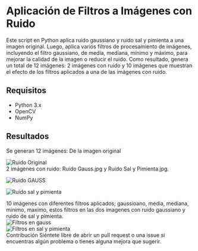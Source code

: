 # Aplicación de Filtros a Imágenes con Ruido

Este script en Python aplica ruido gaussiano y ruido sal y pimienta a una imagen original. Luego, aplica varios filtros de procesamiento de imágenes, incluyendo el filtro gaussiano, de media, mediana, mínimo y máximo, para mejorar la calidad de la imagen o reducir el ruido. Como resultado, genera un total de 12 imágenes: 2 imágenes con ruido y 10 imágenes que muestran el efecto de los filtros aplicados a una de las imágenes con ruido.

## Requisitos

- Python 3.x
- OpenCV
- NumPy

## Resultados
Se generan 12 imágenes:
De la imagen original  

![Ruido Original]([https://github.com/deaangelg/Vision-Artificial-/blob/ded933df5b687581fa385ddc186b05b3656b5dcc/Pr%C3%A1ctica%20IX%3A%20Filtros/snoopy.jpg)  
2 imágenes con ruido: Ruido Gauss.jpg y Ruido Sal y Pimienta.jpg.  

![Ruido GAUSS](https://github.com/deaangelg/Vision-Artificial-/blob/ded933df5b687581fa385ddc186b05b3656b5dcc/Pr%C3%A1ctica%20IX%3A%20Filtros/Ruido%20Gauss.jpg)  

![Ruido sal y pimienta](https://github.com/deaangelg/Vision-Artificial-/blob/ded933df5b687581fa385ddc186b05b3656b5dcc/Pr%C3%A1ctica%20IX%3A%20Filtros/Ruido%20Sal%20y%20Pimienta.jpg)  

10 imágenes con diferentes filtros aplicados; gaussioano, media, mediana, minimo, maximo, estos filtros en las dos imagenes con ruido gaussiano y ruido de sal y pimienta.  
![Filtros en gauss](https://github.com/deaangelg/Vision-Artificial-/blob/ded933df5b687581fa385ddc186b05b3656b5dcc/Pr%C3%A1ctica%20IX%3A%20Filtros/Filtros%20(Ruido%20Gaussioano).jpg)  
![Filtros en sal y pimienta](https://github.com/deaangelg/Vision-Artificial-/blob/ded933df5b687581fa385ddc186b05b3656b5dcc/Pr%C3%A1ctica%20IX%3A%20Filtros/Filtros%20(Sal%20y%20Pimienta).jpg)  
Contribución
Siéntete libre de abrir un pull request o una issue si encuentras algún problema o tienes alguna mejora que sugerir.

